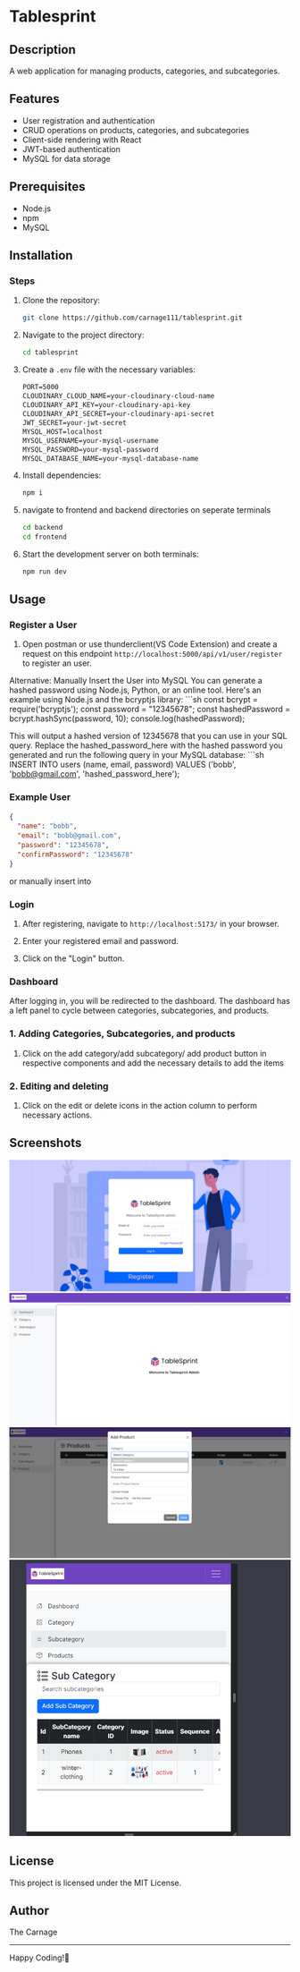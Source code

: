 # Tablesprint

## Description

A web application for managing products, categories, and subcategories.

## Features

* User registration and authentication
* CRUD operations on products, categories, and subcategories
* Client-side rendering with React
* JWT-based authentication
* MySQL for data storage

## Prerequisites

* Node.js
* npm
* MySQL

## Installation

### Steps

1. Clone the repository:
    ```sh
    git clone https://github.com/carnage111/tablesprint.git

2. Navigate to the project directory:
     ```sh
    cd tablesprint

3. Create a `.env` file with the necessary variables:
    ```
    PORT=5000
    CLOUDINARY_CLOUD_NAME=your-cloudinary-cloud-name
    CLOUDINARY_API_KEY=your-cloudinary-api-key
    CLOUDINARY_API_SECRET=your-cloudinary-api-secret
    JWT_SECRET=your-jwt-secret
    MYSQL_HOST=localhost
    MYSQL_USERNAME=your-mysql-username
    MYSQL_PASSWORD=your-mysql-password
    MYSQL_DATABASE_NAME=your-mysql-database-name
    ```

4. Install dependencies:
    ```sh
    npm i

5. navigate to frontend and backend directories on seperate terminals
    ```sh
    cd backend
    cd frontend

6. Start the development server on both terminals: 
    ```sh
    npm run dev

## Usage

### Register a User

1. Open postman or use thunderclient(VS Code Extension) and create a request on this endpoint `http://localhost:5000/api/v1/user/register` to register an user.

Alternative: Manually Insert the User into MySQL
You can generate a hashed password using Node.js, Python, or an online tool. Here's an example using Node.js and the bcryptjs library:
    ```sh
    const bcrypt = require('bcryptjs');
    const password = "12345678";
    const hashedPassword = bcrypt.hashSync(password, 10);
    console.log(hashedPassword);
    
This will output a hashed version of 12345678 that you can use in your SQL query.
Replace the hashed_password_here with the hashed password you generated and run the following query in your MySQL database:
    ```sh
    INSERT INTO users (name, email, password) 
    VALUES ('bobb', 'bobb@gmail.com', 'hashed_password_here');

### Example User

```json
{
  "name": "bobb",
  "email": "bobb@gmail.com",
  "password": "12345678",
  "confirmPassword": "12345678"
}
```

or manually insert into 

### Login

1. After registering, navigate to `http://localhost:5173/` in your browser.

2. Enter your registered email and password.

3. Click on the "Login" button.

### Dashboard

After logging in, you will be redirected to the dashboard. The dashboard has a left panel to cycle between categories, subcategories, and products.

### 1. Adding Categories, Subcategories, and products

1. Click on the add category/add subcategory/ add product button in respective components and add the necessary details to add the items

### 2. Editing and deleting

1. Click on the edit or delete icons in the action column to perform necessary actions.


## Screenshots

![Screenshot 1](https://github.com/carnage111/tablesprint/blob/main/images/login_1.png)
![Screenshot 2](https://github.com/carnage111/tablesprint/blob/main/images/dashboard.png)
![Screenshot 3](https://github.com/carnage111/tablesprint/blob/main/images/add_prod.png)
![Screenshot 4](https://github.com/carnage111/tablesprint/blob/main/images/device_responsive.png)

## License

This project is licensed under the MIT License.

## Author

The Carnage

---

Happy Coding!🚀